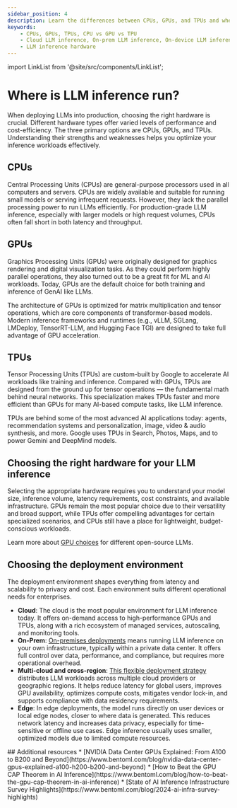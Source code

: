 ```yaml
---
sidebar_position: 4
description: Learn the differences between CPUs, GPUs, and TPUs and where you can deploy them.
keywords:
    - CPUs, GPUs, TPUs, CPU vs GPU vs TPU
    - Cloud LLM inference, On-prem LLM inference, On-device LLM inference, GPU inference, Edge LLM inference
    - LLM inference hardware
---
```


import LinkList from '@site/src/components/LinkList';

# Where is LLM inference run?

When deploying LLMs into production, choosing the right hardware is crucial. Different hardware types offer varied levels of performance and cost-efficiency. The three primary options are CPUs, GPUs, and TPUs. Understanding their strengths and weaknesses helps you optimize your inference workloads effectively.

## CPUs

Central Processing Units (CPUs) are general-purpose processors used in all computers and servers. CPUs are widely available and suitable for running small models or serving infrequent requests. However, they lack the parallel processing power to run LLMs efficiently. For production-grade LLM inference, especially with larger models or high request volumes, CPUs often fall short in both latency and throughput.

## GPUs

Graphics Processing Units (GPUs) were originally designed for graphics rendering and digital visualization tasks. As they could perform highly parallel operations, they also turned out to be a great fit for ML and AI workloads. Today, GPUs are the default choice for both training and inference of GenAI like LLMs.

The architecture of GPUs is optimized for matrix multiplication and tensor operations, which are core components of transformer-based models. Modern inference frameworks and runtimes (e.g., vLLM, SGLang, LMDeploy, TensorRT-LLM, and Hugging Face TGI) are designed to take full advantage of GPU acceleration.

## TPUs

Tensor Processing Units (TPUs) are custom-built by Google to accelerate AI workloads like training and inference. Compared with GPUs, TPUs are designed from the ground up for tensor operations — the fundamental math behind neural networks. This specialization makes TPUs faster and more efficient than GPUs for many AI-based compute tasks, like LLM inference.

TPUs are behind some of the most advanced AI applications today: agents, recommendation systems and personalization, image, video & audio synthesis, and more. Google uses TPUs in Search, Photos, Maps, and to power Gemini and DeepMind models.

## Choosing the right hardware for your LLM inference

Selecting the appropriate hardware requires you to understand your model size, inference volume, latency requirements, cost constraints, and available infrastructure. GPUs remain the most popular choice due to their versatility and broad support, while TPUs offer compelling advantages for certain specialized scenarios, and CPUs still have a place for lightweight, budget-conscious workloads.

Learn more about [GPU choices](../getting-started/choosing-the-right-gpu) for different open-source LLMs.

## Choosing the deployment environment

The deployment environment shapes everything from latency and scalability to privacy and cost. Each environment suits different operational needs for enterprises.

- **Cloud**: The cloud is the most popular environment for LLM inference today. It offers on-demand access to high-performance GPUs and TPUs, along with a rich ecosystem of managed services, autoscaling, and monitoring tools.
- **On-Prem**: [On-premises deployments](../infrastructure-and-operations/on-prem-llms) means running LLM inference on your own infrastructure, typically within a private data center. It offers full control over data, performance, and compliance, but requires more operational overhead.
- **Multi-cloud and cross-region**: [This flexible deployment strategy](../infrastructure-and-operations/multi-cloud-and-cross-region-inference) distributes LLM workloads across multiple cloud providers or geographic regions. It helps reduce latency for global users, improves GPU availability, optimizes compute costs, mitigates vendor lock-in, and supports compliance with data residency requirements.
- **Edge**: In edge deployments, the model runs directly on user devices or local edge nodes, closer to where data is generated. This reduces network latency and increases data privacy, especially for time-sensitive or offline use cases. Edge inference usually uses smaller, optimized models due to limited compute resources.

<LinkList>
  ## Additional resources
  * [NVIDIA Data Center GPUs Explained: From A100 to B200 and Beyond](https://www.bentoml.com/blog/nvidia-data-center-gpus-explained-a100-h200-b200-and-beyond)
  * [How to Beat the GPU CAP Theorem in AI Inference](https://www.bentoml.com/blog/how-to-beat-the-gpu-cap-theorem-in-ai-inference)
  * [State of AI Inference Infrastructure Survey Highlights](https://www.bentoml.com/blog/2024-ai-infra-survey-highlights)
</LinkList>